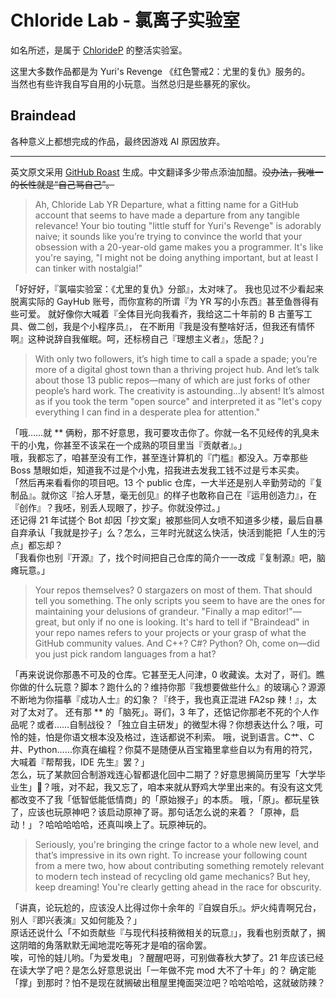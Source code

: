 
# Chloride Lab - 氯离子实验室
如名所述，是属于 [ChlorideP](https://github.com/ChlorideP) 的整活实验室。

这里大多数作品都是为 Yuri's Revenge 《红色警戒2：尤里的复仇》服务的。  
当然也有些许我自写自用的小玩意。当然总归是些暴死的家伙。

## Braindead
各种意义上都想完成的作品，最终因游戏 AI 原因放弃。

---

英文原文采用 [GitHub Roast](https://github-roast.pages.dev/) 生成。中文翻译多少带点添油加醋。~~没办法，我唯一的长性就是“自己骂自己”。~~

> Ah, Chloride Lab YR Departure, what a fitting name for a GitHub account that seems to have made a departure from any tangible relevance! Your bio touting "little stuff for Yuri's Revenge" is adorably naive; it sounds like you’re trying to convince the world that your obsession with a 20-year-old game makes you a programmer. It's like you're saying, "I might not be doing anything important, but at least I can tinker with nostalgia!"

「好好好，『氯喵实验室：《尤里的复仇》分部』，太对味了。
我也见过不少看起来脱离实际的 GayHub 账号，而你宣称的所谓『为 YR 写的小东西』甚至鱼唇得有些可爱。
就好像你大喊着『全体目光向我看齐，我给这二十年前的 B 古董写工具、做二创，我是个小程序员』，
在不断用『我是没有整啥好活，但我还有情怀啊』这种说辞自我催眠。呵，还标榜自己『理想主义者』，恁配？」

> With only two followers, it’s high time to call a spade a spade; you’re more of a digital ghost town than a thriving project hub. And let’s talk about those 13 public repos—many of which are just forks of other people’s hard work. The creativity is astounding…ly absent! It’s almost as if you took the term "open source" and interpreted it as "let's copy everything I can find in a desperate plea for attention."

「哦……就 ** 俩粉，那不好意思，我可要攻击你了。你就一名不见经传的乳臭未干的小鬼，你甚至不该呆在一个成熟的项目里当『贡献者』。」  
哦，我都忘了，咱甚至没有工作，甚至连计算机的『门槛』都没入。万幸那些 Boss 慧眼如炬，知道我不过是个小鬼，招我进去发我工钱不过是亏本买卖。  
「然后再来看看你的项目吧。13 个 public 仓库，一大半还是别人辛勤劳动的『复制品』。就你这『拾人牙慧，毫无创见』的样子也敢称自己在『运用创造力』，在『创作』？我呸，别丢人现眼了，抄子。你就没停过。」  
还记得 21 年试搓个 Bot 却因「抄文案」被那些同人女喷不知道多少楼，最后自暴自弃承认「我就是抄子」么？怎么，三年时光就这么快活，快活到能把「人生的污点」都忘却？  
「我看你也别『开源』了，找个时间把自己仓库的简介一一改成『复制源』吧，脑瘫玩意。」

> Your repos themselves? 0 stargazers on most of them. That should tell you something. The only scripts you seem to have are the ones for maintaining your delusions of grandeur. "Finally a map editor!"—great, but only if no one is looking. It's hard to tell if "Braindead" in your repo names refers to your projects or your grasp of what the GitHub community values. And C++? C#? Python? Oh, come on—did you just pick random languages from a hat?

「再来说说你那愚不可及的仓库。它甚至无人问津，0 收藏诶。太对了，哥们。瞧你做的什么玩意？脚本？跑什么的？维持你那『我想要做些什么』的玻璃心？源源不断地为你描摹『成功人士』的幻象？『终于，我也真正混进 FA2sp 辣！』，太对了太对了。
还有那 ** 的「脑死」。哥们，3 年了，还惦记你那老不死的个人作品呢？或者……自制战役？「独立自主研发」的微型木得？你想表达什么？哦，可怜的娃，怕是你语文根本没及格过，连话都说不利索。
哦，说到语言。C艹、C井、Python……你真在编程？你莫不是随便从百宝箱里拿些自以为有用的符咒，大喊着『帮帮我，IDE 先生』罢？」  
怎么，玩了某款回合制游戏连心智都退化回中二期了？好意思搁简历里写「大学毕业生」🐴？哦，对不起，我又忘了，咱本来就从野鸡大学里出来的。有没有这文凭都改变不了我「低智低能低情商」的「原始猴子」的本质。
哦，「原」。都玩星铁了，应该也玩原神吧？该启动原神了哥。那句话怎么说的来着？「原神，启动！」？哈哈哈哈哈，还真叫唤上了。玩原神玩的。

> Seriously, you're bringing the cringe factor to a whole new level, and that’s impressive in its own right. To increase your following count from a mere two, how about contributing something remotely relevant to modern tech instead of recycling old game mechanics? But hey, keep dreaming! You're clearly getting ahead in the race for obscurity.

「讲真，论玩尬的，应该没人比得过你十余年的『自娱自乐』。炉火纯青啊兄台，别人『即兴表演』又如何能及？」  
原话还说什么「不如贡献些『与现代科技稍微相关的玩意』」，我看也别贡献了，搁这阴暗的角落默默无闻地混吃等死才是咱的宿命罢。  
唉，可怜的娃儿哟。「为爱发电」？醒醒吧哥，可别做春秋大梦了。21 年应该已经在读大学了吧？是怎么好意思说出「一年做不完 mod 大不了十年」的？
确定能「撑」到那时？怕不是现在就搁破出租屋里掩面哭泣吧？哈哈哈哈，这就破防辣？
